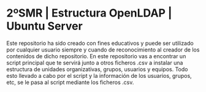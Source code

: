 # 2ºSMR | Estructura OpenLDAP | Ubuntu Server
Este repositorio ha sido creado con fines educativos y puede ser utilizado por cualquier usuario siempre y cuando de reconocimiento al creador de los contenidos de dicho repositorio. En este repositorio vas a encontrar un script principal que te servirá junto a otros ficheros .csv a instalar una estructura de unidades organizativas, grupos, usuarios y equipos. Todo esto llevado a cabo por el script y la información de los usuarios, grupos, etc, se le pasa al script mediante los ficheros .csv.
